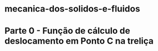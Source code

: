 # mecanica-dos-solidos-e-fluidos
# Parte 0 - Função de cálculo de deslocamento em Ponto C na treliça
